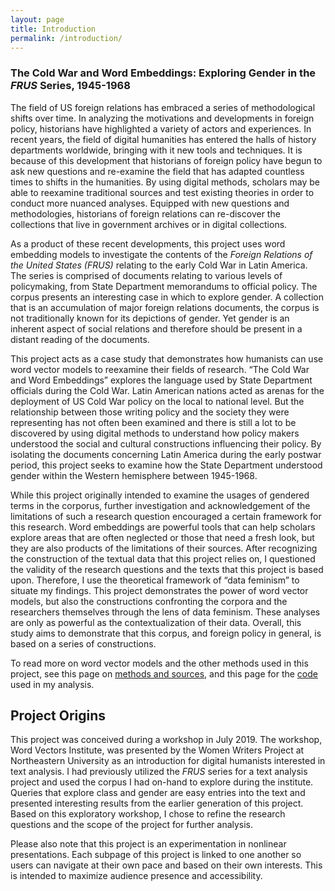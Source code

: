 ```yaml
---
layout: page
title: Introduction
permalink: /introduction/
---
```


### The Cold War and Word Embeddings: Exploring Gender in the <i>FRUS</i> Series, 1945-1968

<p>The field of US foreign relations has embraced a series of methodological shifts over time. In analyzing the motivations and developments in foreign policy, historians have highlighted a variety of actors and experiences. In recent years, the field of digital humanities has entered the halls of history departments worldwide, bringing with it new tools and techniques. It is because of this development that historians of foreign policy have begun to ask new questions and re-examine the field that has adapted countless times to shifts in the humanities. By using digital methods, scholars may be able to reexamine traditional sources and test existing theories in order to conduct more nuanced analyses. Equipped with new questions and methodologies, historians of foreign relations can re-discover the collections that live in government archives or in digital collections.</p>

<p>As a product of these recent developments, this project uses word embedding models to investigate the contents of the <i>Foreign Relations of the United States (FRUS)</i> relating to the early Cold War in Latin America. The series is comprised of documents relating to various levels of policymaking, from State Department memorandums to official policy. The corpus presents an interesting case in which to explore gender. A collection that is an accumulation of major foreign relations documents, the corpus is not traditionally known for its depictions of gender. Yet gender is an inherent aspect of social relations and therefore should be present in a distant reading of the documents.</p>

<p>This project acts as a case study that demonstrates how humanists can use word vector models to reexamine their fields of research. “The Cold War and Word Embeddings” explores the language used by State Department officials during the Cold War. Latin American nations acted as arenas for the deployment of US Cold War policy on the local to national level. But the relationship between those writing policy and the society they were representing has not often been examined and there is still a lot to be discovered by using digital methods to understand how policy makers understood the social and cultural constructions influencing their policy.  By isolating the documents concerning Latin America during the early postwar period, this project seeks to examine how the State Department understood gender within the Western hemisphere between 1945-1968.</p>

<p>While this project originally intended to examine the usages of gendered terms in the corporus, further investigation and acknowledgement of the limitations of such a research question encouraged a certain framework for this research. Word embeddings are powerful tools that can help scholars explore areas that are often neglected or those that need a fresh look, but they are also products of the limitations of their sources. After recognizing the construction of the textual data that this project relies on, I questioned the validity of the research questions and the texts that this project is based upon. Therefore, I use the theoretical framework of “data feminism” to situate my findings. This project demonstrates the power of word vector models, but also the constructions confronting the corpora and the researchers themselves through the lens of data feminism. These analyses are only as powerful as the contextualization of their data. Overall, this study aims to demonstrate that this corpus, and foreign policy in general, is based on a series of constructions.</p>

<p>To read more on word vector models and the other methods used in this project, see this page on <a href="https://ccloutier312.github.io/methods/">methods and sources</a>, and this page for the <a href="https://ccloutier312.github.io/code">code</a> used in my analysis.</p>

## Project Origins

<p>This project was conceived during a workshop in July 2019. The workshop, Word Vectors Institute, was presented by the Women Writers Project at Northeastern University as an introduction for digital humanists interested in text analysis. I had previously utilized the <i>FRUS</i> series for a text analysis project and used the corpus I had on-hand to explore during the institute. Queries that explore class and gender are easy entries into the text and presented interesting results from the earlier generation of this project. Based on this exploratory workshop, I chose to refine the research questions and the scope of the project for further analysis.</p>

<p>Please also note that this project is an experimentation in nonlinear presentations. Each subpage of this project is linked to one another so users can navigate at their own pace and based on their own interests. This is intended to maximize audience presence and accessibility.</p>